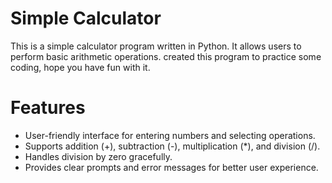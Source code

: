 
# Simple Calculator
This is a simple calculator program written in Python. It allows users to perform basic arithmetic operations.
created this program to practice some coding, hope you have fun with it.

# Features
- User-friendly interface for entering numbers and selecting operations.
- Supports addition (+), subtraction (-), multiplication (*), and division (/).
- Handles division by zero gracefully.
- Provides clear prompts and error messages for better user experience.

